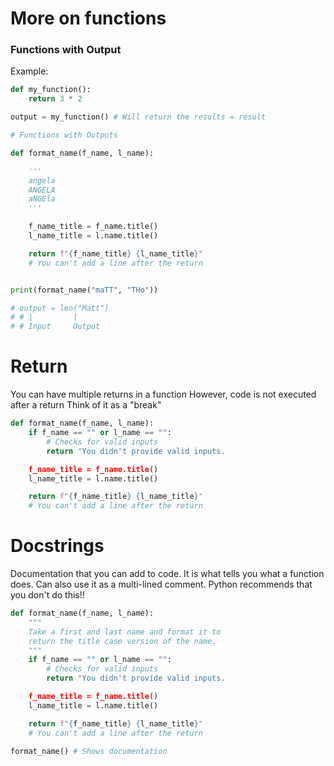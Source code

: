 # More on functions

### Functions with Output

Example:
```python
def my_function():
    return 3 * 2

output = my_function() # Will return the results = result

# Functions with Outputs

def format_name(f_name, l_name):

    '''
    angela
    ANGELA
    aNGEla
    '''

    f_name_title = f_name.title()
    l_name_title = l.name.title()

    return f"{f_name_title} {l_name_title}"
    # You can't add a line after the return


print(format_name("maTT", "THo"))

# output = len("Matt")
# # |         |
# # Input     Output
```

# Return

You can have multiple returns in a function
However, code is not executed after a return
Think of it as a "break"

```python
def format_name(f_name, l_name):
    if f_name == "" or l_name == "":
        # Checks for valid inputs
        return "You didn't provide valid inputs. 

    f_name_title = f_name.title()
    l_name_title = l.name.title()

    return f"{f_name_title} {l_name_title}"
    # You can't add a line after the return
```

# Docstrings

Documentation that you can add to code. It is what tells you what a function does.
Can also use it as a multi-lined comment.
Python recommends that you don't do this!!

```python
def format_name(f_name, l_name):
    """
    Take a first and last name and format it to 
    return the title case version of the name.
    """
    if f_name == "" or l_name == "":
        # Checks for valid inputs
        return "You didn't provide valid inputs. 

    f_name_title = f_name.title()
    l_name_title = l.name.title()

    return f"{f_name_title} {l_name_title}"
    # You can't add a line after the return

format_name() # Shows documentation
```